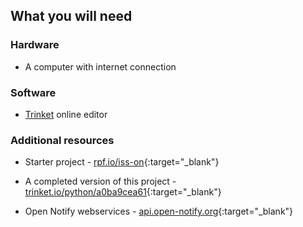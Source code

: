 ## What you will need

### Hardware

+ A computer with internet connection

### Software

+ [Trinket](https://trinket.io/) online editor

### Additional resources

+ Starter project - [rpf.io/iss-on](http://rpf.io/iss-on){:target="_blank"}

+ A completed version of this project - [trinket.io/python/a0ba9cea61](https://trinket.io/python/a0ba9cea61){:target="_blank"}

+ Open Notify webservices - [api.open-notify.org](http://api.open-notify.org/){:target="_blank"}